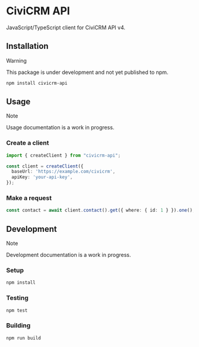 # CiviCRM API

JavaScript/TypeScript client for CiviCRM API v4.

## Installation

> [!WARNING]
> This package is under development and not yet published to npm.

```sh
npm install civicrm-api
```

## Usage

> [!NOTE]
> Usage documentation is a work in progress.

### Create a client

```ts
import { createClient } from "civicrm-api";

const client = createClient({
  baseUrl: 'https://example.com/civicrm',
  apiKey: 'your-api-key',
});
```

### Make a request

```ts
const contact = await client.contact().get({ where: { id: 1 } }).one();
```

## Development

> [!NOTE]
> Development documentation is a work in progress.

### Setup

```sh
npm install
```

### Testing

```sh
npm test
```

### Building

```sh
npm run build
```
